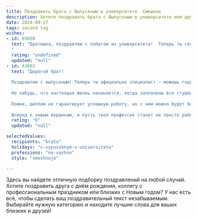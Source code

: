 ```yaml
---
title: Поздравить брата с Выпускным в университете. Смешное
description: Хотите поздравить брата с Выпускным в университете или другим праздником? Наш ИИ создаст незабываемое поздравление, а вы обязательно выделитесь среди других.  
date: 2024-09-27
tags: second tag
wishes:
- id: 85058
  text: "Братишка, поздравляю с побегом из университета!  Теперь ты свободный человек,  больше не будешь сидеть за партой,  только за рулем своего (надеюсь, скоро появившегося) крутого авто!  Пусть диплом пылится на полке, а  твоя жизнь будет яркой, насыщенной и…  ну,  не знаю,  в общем,  пусть будет так, как ты задумал! Главное –  не забывай звонить старшему брату (то есть мне)! 😉
  "
  rating: "undefined"
  updated: "null"
- id: 43003
  text: "Дорогой брат!
  
  Поздравляю с выпускным! Теперь ты официально специалист — можешь гордо заявлять, что прошел все круги ада, и теперь, что бы ни случилось, ты всегда можешь сказать: «Я – выпускник!»
  
  Не забудь, что настоящая жизнь начинается, когда заплачены все студенческие долги (и не только). Желаю тебе острого ума, море идей и чтобы Wi-Fi всегда ловил там, где нужно!
  
  Помни, диплом не гарантирует успешную работу, но с ним можно будет без стыда обосновать свои бессонные ночи и запойные дни. Пусть в жизни будет как можно больше «практики» и как можно меньше «теории»!
  
  Вперед к новым вершинам, и пусть твоя профессия станет не просто работой, а любимым делом! Ура! 🎉"
  rating: "0"
  updated: "null"

selectedValues:
  recipients: "brata"
  holidays: "s-vypussknym-v-universitete"
  professions: "ne-vazhno"
  style: "smeshnoje"

---
```


Здесь вы найдете отличную подборку поздравлений на любой случай. 
Хотите поздравить друга с днём рождения, коллегу с профессиональным праздником или близких с Новым годом? У нас есть всё, чтобы сделать ваш поздравительный текст незабываемым. Выбирайте нужную категорию и находите лучшие слова для ваших близких и друзей!
